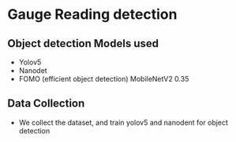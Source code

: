 # Gauge Reading detection 

## Object detection Models used

- Yolov5
- Nanodet
- FOMO (efficient object detection) MobileNetV2 0.35 

## Data Collection 

- We collect the dataset, and train yolov5 and nanodent for object detection
